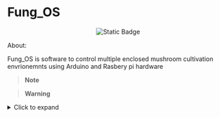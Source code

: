 # Fung_OS
<p align="center">
<img alt="Static Badge" src="https://img.shields.io/badge/Buy_me_a_coffee-%5E__%5E-blue?link=https%3A%2F%2Fwww.buymeacoffee.com%2FStevenII">
</p>

About: 

Fung_OS is software to control multiple enclosed mushroom cultivation envrionemnts using Arduino and Rasbery pi hardware 



> **Note**

> **Warning**


<details>
<summary> Click to expand </summary>
  
1. hidden a
2. hidden b

</details>
